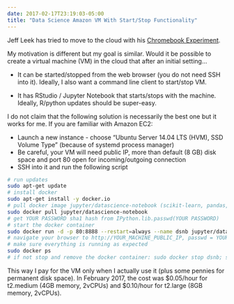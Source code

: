 ```yaml
---
date: 2017-02-17T23:19:03-05:00
title: "Data Science Amazon VM With Start/Stop Functionality"
---
```


Jeff Leek has tried to move to the cloud with his [Chromebook Experiment](http://simplystatistics.org/2016/11/08/chromebook-part2/).

My motivation is different but my goal is similar. Would it be possible to create a virtual machine (VM) in the cloud that after an initial setting...

- It can be started/stopped from the web browser (you do not need SSH into it). Ideally, I also want a command line client to start/stop VM.

- It has RStudio / Jupyter Notebook that starts/stops with the machine. Ideally, R/python updates should be super-easy.

I do not claim that the following solution is necessarily the best one but it works for me. If you are familiar with Amazon EC2:

* Launch a new instance - choose “Ubuntu Server 14.04 LTS (HVM), SSD Volume Type” (because of systemd process manager)
* Be careful, your VM will need public IP, more than default (8 GB) disk space and port 80 open for incoming/outgoing connection
* SSH into it and run the following script

```sh
# run updates
sudo apt-get update
# install docker
sudo apt-get install -y docker.io
# pull docker image jupyter/datascience-notebook (scikit-learn, pandas, … preinstalled)
sudo docker pull jupyter/datascience-notebook
# get YOUR PASSWORD sha1 hash from IPython.lib.passwd(YOUR PASSWORD) 
# start the docker container 
sudo docker run -d -p 80:8888 --restart=always --name dsnb jupyter/datascience-notebook start-notebook.sh --NotebookApp.password='sha1:YOUR PASSWORD SHA1 HASH'
# navigate your browser to http://YOUR_MACHINE_PUBLIC_IP, passwd = YOUR PASSWORD
# make sure everything is running as expected
sudo docker ps
# if not stop and remove the docker container: sudo docker stop dsnb; sudo docker rm dsnb
```

This way I pay for the VM only when I actually use it (plus some pennies for permanent disk space). In February 2017, the cost was $0.05/hour for t2.medium (4GB memory, 2vCPUs) and $0.10/hour for t2.large (8GB memory, 2vCPUs).